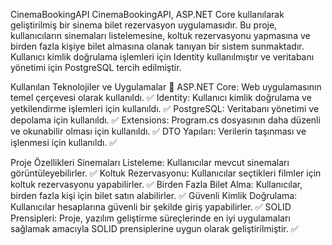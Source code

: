 CinemaBookingAPI
CinemaBookingAPI, ASP.NET Core kullanılarak geliştirilmiş bir sinema bilet rezervasyon uygulamasıdır. Bu proje, kullanıcıların sinemaları listelemesine, koltuk rezervasyonu yapmasına ve birden fazla kişiye bilet almasına olanak tanıyan bir sistem sunmaktadır. Kullanıcı kimlik doğrulama işlemleri için Identity kullanılmıştır ve veritabanı yönetimi için PostgreSQL tercih edilmiştir.

Kullanılan Teknolojiler ve Uygulamalar 🤖
ASP.NET Core: Web uygulamasının temel çerçevesi olarak kullanıldı. ✅
Identity: Kullanıcı kimlik doğrulama ve yetkilendirme işlemleri için kullanıldı. ✅
PostgreSQL: Veritabanı yönetimi ve depolama için kullanıldı. ✅
Extensions: Program.cs dosyasının daha düzenli ve okunabilir olması için kullanıldı. ✅
DTO Yapıları: Verilerin taşınması ve işlenmesi için kullanıldı. ✅

Proje Özellikleri
Sinemaları Listeleme: Kullanıcılar mevcut sinemaları görüntüleyebilirler. ✅
Koltuk Rezervasyonu: Kullanıcılar seçtikleri filmler için koltuk rezervasyonu yapabilirler. ✅
Birden Fazla Bilet Alma: Kullanıcılar, birden fazla kişi için bilet satın alabilirler. ✅
Güvenli Kimlik Doğrulama: Kullanıcılar hesaplarına güvenli bir şekilde giriş yapabilirler. ✅
SOLID Prensipleri: Proje, yazılım geliştirme süreçlerinde en iyi uygulamaları sağlamak amacıyla SOLID prensiplerine uygun olarak geliştirilmiştir. ✅
